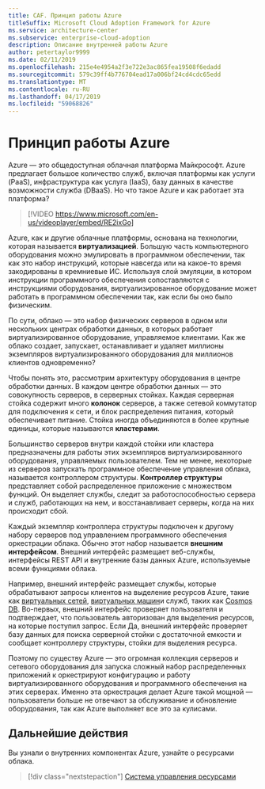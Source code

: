 ```yaml
---
title: CAF. Принцип работы Azure
titleSuffix: Microsoft Cloud Adoption Framework for Azure
ms.service: architecture-center
ms.subservice: enterprise-cloud-adoption
description: Описание внутренней работы Azure
author: petertaylor9999
ms.date: 02/11/2019
ms.openlocfilehash: 215e4e4954a2f3e722e3ac865fea19508f6edadd
ms.sourcegitcommit: 579c39ff4b776704ead17a006bf24cd4cdc65edd
ms.translationtype: MT
ms.contentlocale: ru-RU
ms.lasthandoff: 04/17/2019
ms.locfileid: "59068826"
---
```

<!-- markdownlint-disable MD026 -->

# <a name="how-does-azure-work"></a>Принцип работы Azure

Azure — это общедоступная облачная платформа Майкрософт. Azure предлагает большое количество служб, включая платформы как услуги (PaaS), инфраструктура как услуга (IaaS), базу данных в качестве возможности служба (DBaaS). Но что такое Azure и как работает эта платформа?

<!-- markdownlint-disable MD034 -->

> [!VIDEO https://www.microsoft.com/en-us/videoplayer/embed/RE2ixGo]

<!-- markdownlint-enable MD034 -->

Azure, как и другие облачные платформы, основана на технологии, которая называется **виртуализацией**. Большую часть компьютерного оборудования можно эмулировать в программном обеспечении, так как это набор инструкций, которые навсегда или на какое-то время закодированы в кремниевые ИС. Используя слой эмуляции, в котором инструкции программного обеспечения сопоставляются с инструкциями оборудования, виртуализированное оборудование может работать в программном обеспечении так, как если бы оно было физическим.

По сути, облако — это набор физических серверов в одном или нескольких центрах обработки данных, в которых работает виртуализированное оборудование, управляемое клиентами. Как же облако создает, запускает, останавливает и удаляет миллионы экземпляров виртуализированного оборудования для миллионов клиентов одновременно?

Чтобы понять это, рассмотрим архитектуру оборудования в центре обработки данных.  В каждом центре обработки данных — это совокупность серверов, в серверных стойках. Каждая серверная стойка содержит много **колонок** серверов, а также сетевой коммутатор для подключения к сети, и блок распределения питания, который обеспечивает питание. Стойка иногда объединяются в более крупные единицы, которые называются **кластерами**.

Большинство серверов внутри каждой стойки или кластера предназначены для работы этих экземпляров виртуализированного оборудования, управляемых пользователем. Тем не менее, некоторые из серверов запускать программное обеспечение управления облака, называется контроллером структуры. **Контроллер структуры** представляет собой распределенное приложение с множеством функций. Он выделяет службы, следит за работоспособностью сервера и служб, работающих на нем, и восстанавливает серверы, когда на них происходит сбой.

Каждый экземпляр контроллера структуры подключен к другому набору серверов под управлением программного обеспечения оркестрации облака. Обычно этот набор называется **внешним интерфейсом**. Внешний интерфейс размещает веб-службы, интерфейсы REST API и внутренние базы данных Azure, используемые всеми функциями облака.

Например, внешний интерфейс размещает службы, которые обрабатывают запросы клиентов на выделение ресурсов Azure, такие как [виртуальных сетей](/azure/virtual-network/virtual-networks-overview), [виртуальных машин](/azure/virtual-machines)и служб, таких как [Cosmos DB](/azure/cosmos-db/introduction). Во-первых, внешний интерфейс проверяет пользователя и подтверждает, что пользователь авторизован для выделения ресурсов, на которые поступил запрос. Если Да, внешний интерфейс проверяет базу данных для поиска серверной стойки с достаточной емкости и сообщает контроллеру структуры, стойки для выделения ресурса.

Поэтому по существу Azure — это огромная коллекция серверов и сетевого оборудования для запуска сложный набор распределенных приложений к оркестрируют конфигурацию и работу виртуализированного оборудования и программного обеспечения на этих серверах. Именно эта оркестрация делает Azure такой мощной &mdash; пользователи больше не отвечают за обслуживание и обновление оборудования, так как Azure выполняет все это за кулисами.

## <a name="next-steps"></a>Дальнейшие действия

Вы узнали о внутренних компонентах Azure, узнайте о ресурсами облака.

> [!div class="nextstepaction"]
> [Система управления ресурсами](what-is-governance.md)

<!-- Links -->

[docs-add-users-to-aad]: /azure/active-directory/add-users-azure-active-directory?toc=/azure/architecture/cloud-adoption-guide/toc.json
